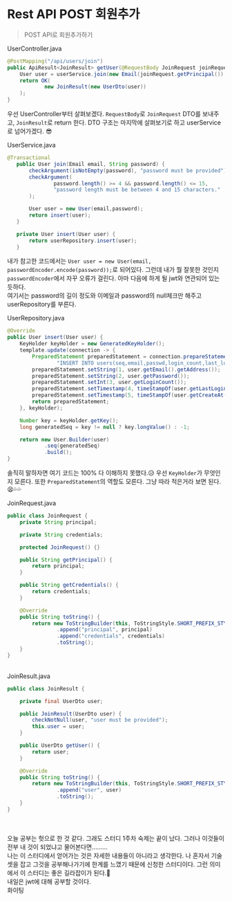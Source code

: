 
# Rest API POST 회원추가

> POST API로 회원추가하기

UserController.java

```java
@PostMapping("/api/users/join")
public ApiResult<JoinResult> getUser(@RequestBody JoinRequest joinRequest) {
    User user = userService.join(new Email(joinRequest.getPrincipal()), joinRequest.getCredentials());
    return OK(
            new JoinResult(new UserDto(user))
    );
}
```

우선 UserController부터 살펴보겠다. `RequestBody`로 `JoinRequest` DTO를 보내주고, `JoinResult`로 return 한다. DTO 구조는 마지막에 살펴보기로 하고 userService로 넘어가겠다. 😎


UserService.java

```java
@Transactional
   public User join(Email email, String password) {
       checkArgument(isNotEmpty(password), "password must be provided");
       checkArgument(
               password.length() >= 4 && password.length() <= 15,
               "password length must be between 4 and 15 characters."
       );

       User user = new User(email,password);
       return insert(user);
   }

   private User insert(User user) {
       return userRepository.insert(user);
   }
```

내가 참고한 코드에서는 `User user = new User(email, passwordEncoder.encode(password));`로 되어있다. 그런데 내가 뭘 잘못한 것인지 `passwordEncoder`에서 자꾸 오류가 걸린다. 아마 다음에 하게 될 jwt와 연관되어 있는 듯하다. 
<br>
여기서는 password의 길이 정도와 이메일과 password의 null체크만 해주고 userRepository를 부른다.

UserRepository.java

```java
@Override
public User insert(User user) {
    KeyHolder keyHolder = new GeneratedKeyHolder();
    template.update(connection -> {
        PreparedStatement preparedStatement = connection.prepareStatement(
                "INSERT INTO users(seq,email,passwd,login_count,last_login_at,create_at) VALUES (null,?,?,?,?,?)", new String[]{"seq"});
        preparedStatement.setString(1, user.getEmail().getAddress());
        preparedStatement.setString(2, user.getPassword());
        preparedStatement.setInt(3, user.getLoginCount());
        preparedStatement.setTimestamp(4, timeStampOf(user.getLastLoginAt().orElse(null)));
        preparedStatement.setTimestamp(5, timeStampOf(user.getCreateAt()));
        return preparedStatement;
    }, keyHolder);

    Number key = keyHolder.getKey();
    long generatedSeq = key != null ? key.longValue() : -1;

    return new User.Builder(user)
            .seq(generatedSeq)
            .build();
}
```

솔직히 말하자면 여기 코드는 100% 다 이해하지 못했다.😥 우선 `KeyHolder`가 무엇인지 모른다. 또한 `PreparedStatement`의 역할도 모른다. 그냥 따라 적은거라 보면 된다. 😫💦💦 

JoinRequest.java

```java
public class JoinRequest {
    private String principal;

    private String credentials;

    protected JoinRequest() {}

    public String getPrincipal() {
        return principal;
    }

    public String getCredentials() {
        return credentials;
    }

    @Override
    public String toString() {
        return new ToStringBuilder(this, ToStringStyle.SHORT_PREFIX_STYLE)
                .append("principal", principal)
                .append("credentials", credentials)
                .toString();
    }
}

```
<br>
JoinResult.java

```java
public class JoinResult {

    private final UserDto user;

    public JoinResult(UserDto user) {
        checkNotNull(user, "user must be provided");
        this.user = user;
    }

    public UserDto getUser() {
        return user;
    }

    @Override
    public String toString() {
        return new ToStringBuilder(this, ToStringStyle.SHORT_PREFIX_STYLE)
                .append("user", user)
                .toString();
    }
}
```
<br>
<br>
오늘 공부는 헛으로 한 것 같다. 그래도 스터디 1주차 숙제는 끝이 났다. 그러나 이것들이 전부 내 것이 되었냐고 물어본다면......... <br>
나는 이 스터디에서 얻어가는 것은 자세한 내용들이 아니라고 생각한다. 나 혼자서 기술셋을 잡고 그것을 공부해나가기에 한계를 느꼈기 때문에 신청한 스터디이다. 그런 의미에서 이 스터디는 좋은 길라잡이가 된다.🎈
<br>
내일은 jwt에 대해 공부할 것이다.
<br>
화이팅
